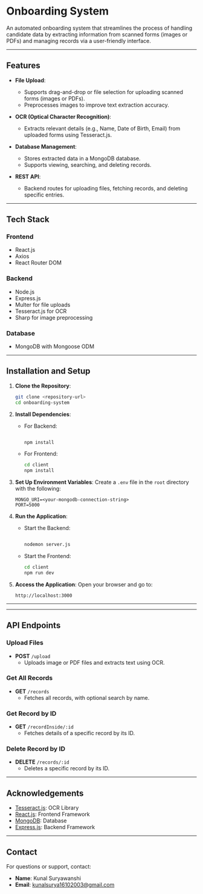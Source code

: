 # Onboarding System

An automated onboarding system that streamlines the process of handling candidate data by extracting information from scanned forms (images or PDFs) and managing records via a user-friendly interface.

---

## Features

- **File Upload**:
  - Supports drag-and-drop or file selection for uploading scanned forms (images or PDFs).
  - Preprocesses images to improve text extraction accuracy.

- **OCR (Optical Character Recognition)**:
  - Extracts relevant details (e.g., Name, Date of Birth, Email) from uploaded forms using Tesseract.js.

- **Database Management**:
  - Stores extracted data in a MongoDB database.
  - Supports viewing, searching, and deleting records.

- **REST API**:
  - Backend routes for uploading files, fetching records, and deleting specific entries.

---

## Tech Stack

### **Frontend**
- React.js
- Axios
- React Router DOM

### **Backend**
- Node.js
- Express.js
- Multer for file uploads
- Tesseract.js for OCR
- Sharp for image preprocessing

### **Database**
- MongoDB with Mongoose ODM

---

## Installation and Setup

1. **Clone the Repository**:
   ```bash
   git clone <repository-url>
   cd onboarding-system
   ```

2. **Install Dependencies**:
   - For Backend:
     ```bash
     
     npm install
     ```
   - For Frontend:
     ```bash
     cd client
     npm install
     ```

3. **Set Up Environment Variables**:
   Create a `.env` file in the `root` directory with the following:
   ```plaintext
   MONGO_URI=<your-mongodb-connection-string>
   PORT=5000
   ```

4. **Run the Application**:
   - Start the Backend:
     ```bash
     
     nodemon server.js
     ```
   - Start the Frontend:
     ```bash
     cd client
     npm run dev
     ```

5. **Access the Application**:
   Open your browser and go to:
   ```
   http://localhost:3000
   ```

---

---

## API Endpoints

### **Upload Files**
- **POST** `/upload`
  - Uploads image or PDF files and extracts text using OCR.

### **Get All Records**
- **GET** `/records`
  - Fetches all records, with optional search by name.

### **Get Record by ID**
- **GET** `/recordInside/:id`
  - Fetches details of a specific record by its ID.

### **Delete Record by ID**
- **DELETE** `/records/:id`
  - Deletes a specific record by its ID.

---


## Acknowledgements

- [Tesseract.js](https://github.com/naptha/tesseract.js): OCR Library
- [React.js](https://reactjs.org/): Frontend Framework
- [MongoDB](https://www.mongodb.com/): Database
- [Express.js](https://expressjs.com/): Backend Framework

---

## Contact

For questions or support, contact:
- **Name**: Kunal Suryawanshi
- **Email**: kunalsurya16102003@gmail.com
